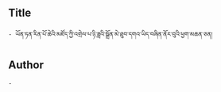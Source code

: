 ## Title
	- ཡོན་ཏན་རིན་པོ་ཆེའི་མཛོད་ཀྱི་འགྲེལ་པ་ཉི་ཟླའི་སྒྲོན་མེ་ཐུབ་དགའ་ཡིད་བཞིན་ནོར་བུའི་ཕྱག་མཆན་ཅན།

## Author
	- 

